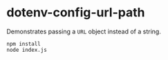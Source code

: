 # dotenv-config-url-path

Demonstrates passing a `URL` object instead of a string.

```
npm install
node index.js
```
